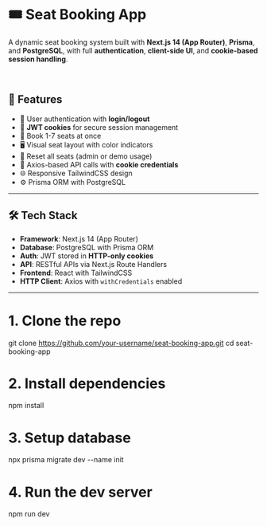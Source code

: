 # 🎟️ Seat Booking App

A dynamic seat booking system built with **Next.js 14 (App Router)**, **Prisma**, and **PostgreSQL**, with full **authentication**, **client-side UI**, and **cookie-based session handling**.

<br/>

## 🚀 Features

- 🔐 User authentication with **login/logout**
- 🍪 **JWT cookies** for secure session management
- 💺 Book 1-7 seats at once
- 🖥️ Visual seat layout with color indicators
- 🔁 Reset all seats (admin or demo usage)
- 📡 Axios-based API calls with **cookie credentials**
- 🌐 Responsive TailwindCSS design
- ⚙️ Prisma ORM with PostgreSQL

---

## 🛠️ Tech Stack

- **Framework**: Next.js 14 (App Router)
- **Database**: PostgreSQL with Prisma ORM
- **Auth**: JWT stored in **HTTP-only cookies**
- **API**: RESTful APIs via Next.js Route Handlers
- **Frontend**: React with TailwindCSS
- **HTTP Client**: Axios with `withCredentials` enabled

---

# 1. Clone the repo
git clone https://github.com/your-username/seat-booking-app.git
cd seat-booking-app

# 2. Install dependencies
npm install

# 3. Setup database
npx prisma migrate dev --name init

# 4. Run the dev server
npm run dev


